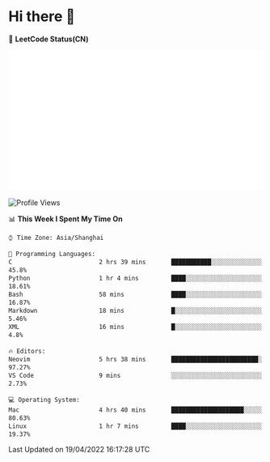 # Hi there 👋

📝 **LeetCode Status(CN)**

![wsmbsbbz's LeetCode status](https://github.com/wsmbsbbz/wsmbsbbz/blob/main/status.svg)

<!--
**wsmbsbbz/wsmbsbbz** is a ✨ _special_ ✨ repository because its `README.md` (this file) appears on your GitHub profile.

Here are some ideas to get you started:

- 🔭 I’m currently working on ...
- 🌱 I’m currently learning ...
- 👯 I’m looking to collaborate on ...
- 🤔 I’m looking for help with ...
- 💬 Ask me about ...
- 📫 How to reach me: ...
- 😄 Pronouns: ...
- ⚡ Fun fact: ...
-->
<!--START_SECTION:waka-->
![Profile Views](http://img.shields.io/badge/Profile%20Views-6-blue)

📊 **This Week I Spent My Time On** 

```text
⌚︎ Time Zone: Asia/Shanghai

💬 Programming Languages: 
C                        2 hrs 39 mins       ███████████░░░░░░░░░░░░░░   45.8% 
Python                   1 hr 4 mins         ████░░░░░░░░░░░░░░░░░░░░░   18.61% 
Bash                     58 mins             ████░░░░░░░░░░░░░░░░░░░░░   16.87% 
Markdown                 18 mins             █░░░░░░░░░░░░░░░░░░░░░░░░   5.46% 
XML                      16 mins             █░░░░░░░░░░░░░░░░░░░░░░░░   4.8%

🔥 Editors: 
Neovim                   5 hrs 38 mins       ████████████████████████░   97.27% 
VS Code                  9 mins              ░░░░░░░░░░░░░░░░░░░░░░░░░   2.73%

💻 Operating System: 
Mac                      4 hrs 40 mins       ████████████████████░░░░░   80.63% 
Linux                    1 hr 7 mins         ████░░░░░░░░░░░░░░░░░░░░░   19.37%

```


 Last Updated on 19/04/2022 16:17:28 UTC
<!--END_SECTION:waka-->
